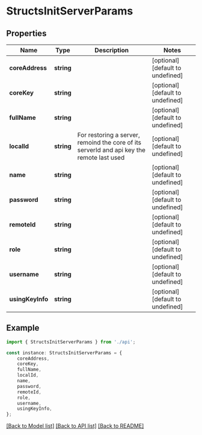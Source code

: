 # StructsInitServerParams


## Properties

Name | Type | Description | Notes
------------ | ------------- | ------------- | -------------
**coreAddress** | **string** |  | [optional] [default to undefined]
**coreKey** | **string** |  | [optional] [default to undefined]
**fullName** | **string** |  | [optional] [default to undefined]
**localId** | **string** | For restoring a server, remoind the core of its serverId and api key the remote last used | [optional] [default to undefined]
**name** | **string** |  | [optional] [default to undefined]
**password** | **string** |  | [optional] [default to undefined]
**remoteId** | **string** |  | [optional] [default to undefined]
**role** | **string** |  | [optional] [default to undefined]
**username** | **string** |  | [optional] [default to undefined]
**usingKeyInfo** | **string** |  | [optional] [default to undefined]

## Example

```typescript
import { StructsInitServerParams } from './api';

const instance: StructsInitServerParams = {
    coreAddress,
    coreKey,
    fullName,
    localId,
    name,
    password,
    remoteId,
    role,
    username,
    usingKeyInfo,
};
```

[[Back to Model list]](../README.md#documentation-for-models) [[Back to API list]](../README.md#documentation-for-api-endpoints) [[Back to README]](../README.md)
